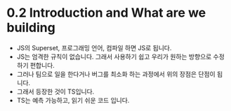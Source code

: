 # 0.2 Introduction and What are we building

- JS의 Superset, 프로그래밍 언어, 컴파일 하면 JS로 됩니다.
- JS는 엄격한 규칙이 없습니다. 그래서 사용하기 쉽고 우리가 원하는 방향으로 수정하기 편합니다.
- 그러나 팀으로 일을 한다거나 버그를 최소화 하는 과정에서 위의 장점은 단점이 됩니다.
- 그래서 등장한 것이 TS입니다.
- TS는 예측 가능하고, 읽기 쉬운 코드 입니다.
